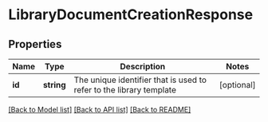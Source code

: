 # LibraryDocumentCreationResponse

## Properties
Name | Type | Description | Notes
------------ | ------------- | ------------- | -------------
**id** | **string** | The unique identifier that is used to refer to the library template | [optional] 

[[Back to Model list]](../README.md#documentation-for-models) [[Back to API list]](../README.md#documentation-for-api-endpoints) [[Back to README]](../README.md)


